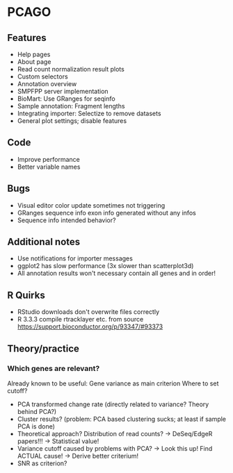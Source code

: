 # PCAGO

## Features

* Help pages
* About page
* Read count normalization result plots
* Custom selectors
* Annotation overview
* SMPFPP server implementation
* BioMart: Use GRanges for seqinfo
* Sample annotation: Fragment lengths
* Integrating importer: Selectize to remove datasets
* General plot settings; disable features

## Code

* Improve performance
* Better variable names

## Bugs

* Visual editor color update sometimes not triggering
* GRanges sequence info exon info generated without any infos
* Sequence info intended behavior?

## Additional notes

* Use notifications for importer messages
* ggplot2 has slow performance (3x slower than scatterplot3d)
* All annotation results won't necessary contain all genes and in order!

## R Quirks

* RStudio downloads don't overwrite files correctly
* R 3.3.3 compile rtracklayer etc. from source https://support.bioconductor.org/p/93347/#93373

## Theory/practice

### Which genes are relevant?

Already known to be useful: Gene variance as main criterion
Where to set cutoff?

* PCA transformed change rate (directly related to variance? Theory behind PCA?)
* Cluster results? (problem: PCA based clustering sucks; at least if sample PCA is done)
* Theoretical approach? Distribution of read counts? -> DeSeq/EdgeR papers!!! -> Statistical value!
* Variance cutoff caused by problems with PCA? -> Look this up! Find ACTUAL cause! -> Derive better criterium!
* SNR as criterion?
